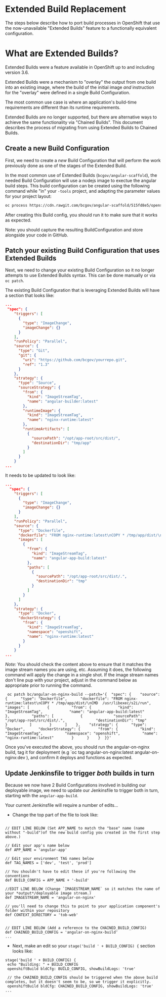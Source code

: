 # Extended Build Replacement

The steps below describe how to port build processes in OpenShift that use the now-unavailable "Extended Builds" feature to a functionally equivalent configuration.

# What are Extended Builds?

Extended Builds were a feature available in OpenShift up to and including version 3.6.

Extended Builds were a mechanism to "overlay" the output from one build into an existing image, where the build of the initial image *and* instruction for the "overlay" were defined in a single Build Configuration.

The most common use case is where an application's build-time requirements are different than its runtime requirements.    

Extended Builds are no longer supported, but there are alternative ways to achieve the same functionality via "Chained Builds".  This document describes the process of migrating from using Extended Builds to Chained Builds.   

## Create a new Build Configuration

First, we need to create a *new* Build Configuration that will perform the work previously done as one of the stages of the Extended Build.

In the most common use of Extended Builds (`bcgov/angular-scaffold`), the needed Build Configuration will use a nodejs image to exectue the angular build steps. This build configuration can be created using the following command while "in" your `-tools` project, and adapting the parameter values for your project layout:

```bash
oc process https://cdn.rawgit.com/bcgov/angular-scaffold/515fd8e5/openshift/templates/angular-app/angular-app.json -p NAME=<name> -p GIT_REPO_URL=<your_repo> -p GIT_REF=<branch> -p SOURCE_CONTEXT_DIR=<contex_dir> | oc create -f - 
```

After creating this Build config, you should run it to make sure that it works as expected.   

Note: you should capture the resulting BuildConfiguration and store alongside your code in GitHub.   

## Patch your existing Build Configuration that uses Extended Builds

Next, we need to change your existing Build Configuration so it no longer attempts to use Extended Builds syntax.  This can be done manually or via `oc patch`.

The existing Build Configuration that is leveraging Extended Builds will have a section that looks like:

```json
...
 "spec": {
    "triggers": [
      {
        "type": "ImageChange",
        "imageChange": {}
      }
    ],
    "runPolicy": "Parallel",
    "source": {
      "type": "Git",
      "git": {
        "uri": "https://github.com/bcgov/yourrepo.git",
        "ref": "1.3"
      }
    },
    "strategy": {
      "type": "Source",
      "sourceStrategy": {
        "from": {
          "kind": "ImageStreamTag",
          "name": "angular-builder:latest"
        },
        "runtimeImage": {
          "kind": "ImageStreamTag",
          "name": "nginx-runtime:latest"
        },
        "runtimeArtifacts": [
          {
            "sourcePath": "/opt/app-root/src/dist/",
            "destinationDir": "tmp/app"
          }
        ]
      }
    }
...
```

It needs to be updated to look like:

```json
...
  "spec": {
    "triggers": [
      {
        "type": "ImageChange",
        "imageChange": {}
      }
    ],
    "runPolicy": "Parallel",
    "source": {
      "type": "Dockerfile",
      "dockerfile": "FROM nginx-runtime:latest\nCOPY * /tmp/app/dist/\nCMD  /usr/libexec/s2i/run",
      "images": [
        {
          "from": {
            "kind": "ImageStreamTag",
            "name": "angular-app-build:latest"
          },
          "paths": [
            {
              "sourcePath": "/opt/app-root/src/dist/.",
              "destinationDir": "tmp"
            }
          ]
        }
      ]
    },
    "strategy": {
      "type": "Docker",
      "dockerStrategy": {
        "from": {
          "kind": "ImageStreamTag",
          "namespace": "openshift",
          "name": "nginx-runtime:latest"
        }
      }
    }
...
```

*Note:* You should check the content above to ensure that it matches the image stream names you are using, etc.  Assuming it does, the following command will apply the change in a single shot.  If the image stream names don't line pup with your project, adjust in the command below as appropriate prior to running the command. 

``` 
 oc patch bc/angular-on-nginx-build --patch='{  "spec": {    "source": {      "type": "Dockerfile",      "dockerfile": "FROM nginx-runtime:latest\nCOPY * /tmp/app/dist/\nCMD  /usr/libexec/s2i/run",      "images": [        {          "from": {            "kind": "ImageStreamTag",            "name": "angular-app-build:latest"          },          "paths": [            {              "sourcePath": "/opt/app-root/src/dist/.",              "destinationDir": "tmp"            }          ]        }      ]    },    "strategy": {      "type": "Docker",      "dockerStrategy": {        "from": {          "kind": "ImageStreamTag",          "namespace": "openshift",          "name": "nginx-runtime:latest"        }      }    }  }}'
```

Once you've executed the above, you should run the angular-on-nginx build, tag it for deployment (e.g `oc tag angular-on-nginx:latest angular-on-nginx:dev ), and confirm it deploys and functions as expected. 

## Update Jenkinsfile to trigger *both* builds in turn

Because we now have 2 Build Configurations involved in building our deployable image, we need to update our Jenkinsfile to trigger both in turn, starting with the `angular-app-build`.

Your current Jenkinsfile will require a number of edits...

* Change the top part of the file to look like:

```

// EDIT LINE BELOW (Set APP_NAME to match the "base" name (name without "-build")of the new build config you created in the first step above.) 

// Edit your app's name below 
def APP_NAME = 'angular-app'

// Edit your environment TAG names below
def TAG_NAMES = ['dev', 'test', 'prod']

// You shouldn't have to edit these if you're following the conventions
def BUILD_CONFIG = APP_NAME + '-build'

//EDIT LINE BELOW (Change `IMAGESTREAM_NAME` so it matches the name of your *output*/deployable image stream.) 
def IMAGESTREAM_NAME = 'angular-on-nginx'

// you'll need to change this to point to your application component's folder within your repository
def CONTEXT_DIRECTORY = 'tob-web'


// EDIT LINE BELOW (Add a reference to the CHAINED_BUILD_CONFIG)
def CHAINED_BUILD_CONFIG = 'angular-on-nginx-build'
...

```

* Next, make an edit so your `stage('build ' + BUILD_CONFIG) {` section looks like:

```
stage('build ' + BUILD_CONFIG) {
 echo "Building: " + BUILD_CONFIG
 openshiftBuild bldCfg: BUILD_CONFIG, showBuildLogs: 'true'

 // the CHAINED_BUILD_CONFIG should be triggered when the above build completes, but it doesn't seem to be, so we trigger it explicitly.
 openshiftBuild bldCfg: CHAINED_BUILD_CONFIG, showBuildLogs: 'true'
...
```
